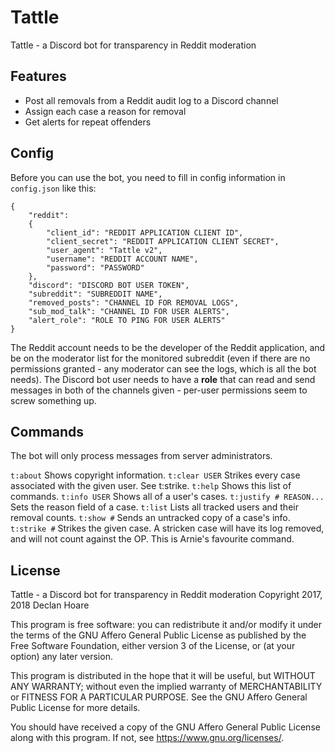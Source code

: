 # Tattle

Tattle - a Discord bot for transparency in Reddit moderation

## Features

* Post all removals from a Reddit audit log to a Discord channel
* Assign each case a reason for removal
* Get alerts for repeat offenders

## Config

Before you can use the bot, you need to fill in config information in
`config.json` like this:

```
{
	"reddit":
	{
		"client_id": "REDDIT APPLICATION CLIENT ID",
		"client_secret": "REDDIT APPLICATION CLIENT SECRET",
		"user_agent": "Tattle v2",
		"username": "REDDIT ACCOUNT NAME",
		"password": "PASSWORD"
	},
	"discord": "DISCORD BOT USER TOKEN",
	"subreddit": "SUBREDDIT NAME",
	"removed_posts": "CHANNEL ID FOR REMOVAL LOGS",
	"sub_mod_talk": "CHANNEL ID FOR USER ALERTS",
	"alert_role": "ROLE TO PING FOR USER ALERTS"
}
```

The Reddit account needs to be the developer of the Reddit application,
and be on the moderator list for the monitored subreddit (even if there
are no permissions granted - any moderator can see the logs, which is
all the bot needs).  The Discord bot user needs to have a **role** that
can read and send messages in both of the channels given - per-user
permissions seem to screw something up.

## Commands

The bot will only process messages from server administrators.

```t:about```
Shows copyright information.
```t:clear USER```
Strikes every case associated with the given user.  See t:strike.
```t:help```
Shows this list of commands.
```t:info USER```
Shows all of a user's cases.
```t:justify # REASON...```
Sets the reason field of a case.
```t:list```
Lists all tracked users and their removal counts.
```t:show #```
Sends an untracked copy of a case's info.
```t:strike #```
Strikes the given case.  A stricken case will have its log removed, and will not count against the OP.  This is Arnie's favourite command.

## License

Tattle - a Discord bot for transparency in Reddit moderation
Copyright 2017, 2018 Declan Hoare

This program is free software: you can redistribute it and/or modify
it under the terms of the GNU Affero General Public License as
published by the Free Software Foundation, either version 3 of the
License, or (at your option) any later version.

This program is distributed in the hope that it will be useful,
but WITHOUT ANY WARRANTY; without even the implied warranty of
MERCHANTABILITY or FITNESS FOR A PARTICULAR PURPOSE.  See the
GNU Affero General Public License for more details.

You should have received a copy of the GNU Affero General Public License
along with this program.  If not, see <https://www.gnu.org/licenses/>.

